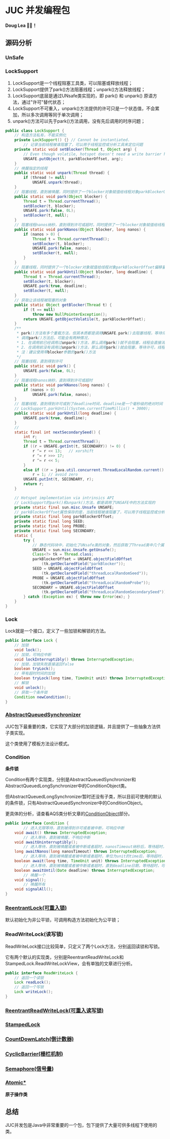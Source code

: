 # JUC 并发编程包

**Doug Lea 🐂🍺！**

## 源码分析

### UnSafe

### LockSupport

1. LockSupport是一个线程阻塞工具类，可以阻塞或释放线程；
2. LockSupport提供了park()方法阻塞线程；unpark()方法释放线程；
3. LockSupport底层是通过UNsafe类实现的，即 park() 和 unpark() 原语方法，通过"许可"替代状态；
4. LockSupport不可重入，unpark()方法提供的许可只是一个状态值，不会累加，所以多次调用等同于单次调用；
5. unpark()方法可以先于park()方法调用，没有先后调用的时序问题；

```java
public class LockSupport {
  	// 构造方法私有，不能实例化
    private LockSupport() {} // Cannot be instantiated.
		// 记录当前线程被谁阻塞了，可以用于线程监控或分析工具来定位问题
    private static void setBlocker(Thread t, Object arg) {
        // Even though volatile, hotspot doesn't need a write barrier here.
        UNSAFE.putObject(t, parkBlockerOffset, arg);
    }
    // 唤醒指定的线程
    public static void unpark(Thread thread) {
        if (thread != null)
            UNSAFE.unpark(thread);
    }
    // 阻塞线程，直到被唤醒，同时提供了一个blocker对象赋值给线程对象parkBlockerOffset偏移量位置的属性
    public static void park(Object blocker) {
        Thread t = Thread.currentThread();
        setBlocker(t, blocker);
        UNSAFE.park(false, 0L);
        setBlocker(t, null);
    }
    // 阻塞线程nanos纳秒，直到得到许可或超时，同时提供了一个blocker对象赋值给线程对象parkBlockerOffset偏移量位置的属性
    public static void parkNanos(Object blocker, long nanos) {
        if (nanos > 0) {
            Thread t = Thread.currentThread();
            setBlocker(t, blocker);
            UNSAFE.park(false, nanos);
            setBlocker(t, null);
        }
    }
    // 阻塞线程，同时提供了一个blocker对象赋值给线程对象parkBlockerOffset偏移量位置的属性，直到得到许可或到了deadline时间，deadline是一个毫秒级的绝对时间，
    public static void parkUntil(Object blocker, long deadline) {
        Thread t = Thread.currentThread();
        setBlocker(t, blocker);
        UNSAFE.park(true, deadline);
        setBlocker(t, null);
    }
    // 获取让该线程被阻塞的对象
    public static Object getBlocker(Thread t) {
        if (t == null)
            throw new NullPointerException();
        return UNSAFE.getObjectVolatile(t, parkBlockerOffset);
    }
  	/**
  	 * park()方法有多个重载方法，但其本质都是调用UNSAFE.park()去阻塞线程，等待许可；
  	 * 调用park()方法后，可能会有两种情况，
  	 * 1. 在调用前已经调用过unpark()方法，那么调用park()就不会阻塞，线程会直接消费之前拿到的许可，并将该许可置为不可用；
  	 * 2. 在调用前没有调用过unpark()方法，那么调用park()就会阻塞，等待许可，线程状态为java.lang.Thread.State : WAITING parking；
  	 * 注：建议使用带blocker参数的park()方法
  	 */
    // 阻塞线程，直到得到许可
    public static void park() {
        UNSAFE.park(false, 0L);
    }
    // 阻塞线程nanos纳秒，直到得到许可或超时
    public static void parkNanos(long nanos) {
        if (nanos > 0)
            UNSAFE.park(false, nanos);
    }
    // 阻塞线程，直到得到许可或到了deadline时间，deadline是一个毫秒级的绝对时间
  	// LockSupport.parkUntil(System.currentTimeMillis() + 3000);
    public static void parkUntil(long deadline) {
        UNSAFE.park(true, deadline);
    }
    // 
    static final int nextSecondarySeed() {
        int r;
        Thread t = Thread.currentThread();
        if ((r = UNSAFE.getInt(t, SECONDARY)) != 0) {
            r ^= r << 13;   // xorshift
            r ^= r >>> 17;
            r ^= r << 5;
        }
        else if ((r = java.util.concurrent.ThreadLocalRandom.current().nextInt()) == 0)
            r = 1; // avoid zero
        UNSAFE.putInt(t, SECONDARY, r);
        return r;
    }

    // Hotspot implementation via intrinsics API
  	// LockSupport的park()和unpark()方法，都是调用了UNSAFE中的方法实现的
    private static final sun.misc.Unsafe UNSAFE;
  	// parkBlockerOffset属性保存的是，当前线程被谁阻塞了，可以用于线程监控或分析工具来定位问题
    private static final long parkBlockerOffset;
    private static final long SEED;
    private static final long PROBE;
    private static final long SECONDARY;
    static {
        try {
          	// 静态代码块中，初始化了UNsafe类的对象，然后获取了Thread类中几个属性的偏移量
            UNSAFE = sun.misc.Unsafe.getUnsafe();
            Class<?> tk = Thread.class;
            parkBlockerOffset = UNSAFE.objectFieldOffset
                (tk.getDeclaredField("parkBlocker"));
            SEED = UNSAFE.objectFieldOffset
                (tk.getDeclaredField("threadLocalRandomSeed"));
            PROBE = UNSAFE.objectFieldOffset
                (tk.getDeclaredField("threadLocalRandomProbe"));
            SECONDARY = UNSAFE.objectFieldOffset
                (tk.getDeclaredField("threadLocalRandomSecondarySeed"));
        } catch (Exception ex) { throw new Error(ex); }
    }
}
```

### Lock

Lock就是一个接口，定义了一些加锁和解锁的方法。

```java
public interface Lock {
    // 加锁
    void lock();
    // 加锁，可响应中断
    void lockInterruptibly() throws InterruptedException;
    // 加锁，加锁失败直接返回false
    boolean tryLock();
    // 带有超时时间的加锁
    boolean tryLock(long time, TimeUnit unit) throws InterruptedException;
    // 解锁
    void unlock();
    // 获取一个条件锁
    Condition newCondition();
}
```

### [AbstractQueuedSynchronizer](./aqs.md)

JUC包下最重要的类，它实现了大部分的加锁逻辑，并且提供了一些抽象方法供子类实现。

这个类使用了模板方法设计模式。

### Condition

**条件锁**

Condition有两个实现类，分别是AbstractQueuedSynchronizer和AbstractQueuedLongSynchronizer中的ConditionObject类。

但AbstractQueuedLongSynchronizer暂时还没有子类，所以目前可使用的默认的条件锁，只有AbstractQueuedSynchronizer中的ConditionObject。

更具体的分析，请查看AQS类分析文章的[ConditionObject](./aqs.md#ConditionObject)部分。

```java
public interface Condition {
		// 进入无限等待，直到被得到许可或者被中断，可响应中断
    void await() throws InterruptedException;
		// 进入等待，直到被唤醒，不响应中断
    void awaitUninterruptibly();
		// 进入等待，直到被唤醒或者被中断或者超时，nanosTimeout纳秒后，等待超时，可响应中断
    long awaitNanos(long nanosTimeout) throws InterruptedException;
		// 进入等待，直到被唤醒或者被中断或者超时，单位为unit的time后，等待超时，可响应中断
    boolean await(long time, TimeUnit unit) throws InterruptedException;
		// 进入等待，直到被唤醒或者被中断或者超时，直到deadline日期，等待超时，可响应中断
    boolean awaitUntil(Date deadline) throws InterruptedException;
		// 唤醒一个
    void signal();
		// 唤醒所有
    void signalAll();
}
```

### [ReentrantLock(可重入锁)](./ReentrantLock.md)

默认初始化为非公平锁，可调用构造方法初始化为公平锁；

### ReadWriteLock(读写锁)

ReadWriteLock接口比较简单，只定义了两个Lock方法，分别返回读锁和写锁。

它有两个默认的实现类，分别是ReentrantReadWriteLock和StampedLock.ReadWriteLockView，会有单独的文章进行分析。

```java
public interface ReadWriteLock {
    // 返回一个读锁
    Lock readLock();
  	// 返回一个写锁
    Lock writeLock();
}
```

### [ReentrantReadWriteLock(可重入读写锁)](./ReentrantReadWriteLock.md)

### [StampedLock](./StampedLock.md)

### [CountDownLatch(倒计数器)](./CountDownLatch.md)

### [CyclicBarrier(栅栏机制)](./CyclicBarrier.md)

### [Semaphore(信号量)](./Semaphore.md)

### [Atomic*](./atomic.md)

**原子操作类**

## 总结

JUC并发包是Java中非常重要的一个包，包下提供了大量可供多线程下使用的类。